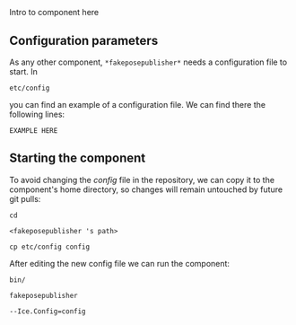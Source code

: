```
```
#
``` fakeposepublisher
```
Intro to component here


## Configuration parameters
As any other component,
``` *fakeposepublisher* ```
needs a configuration file to start. In

    etc/config

you can find an example of a configuration file. We can find there the following lines:

    EXAMPLE HERE


## Starting the component
To avoid changing the *config* file in the repository, we can copy it to the component's home directory, so changes will remain untouched by future git pulls:

    cd

``` <fakeposepublisher 's path> ```

    cp etc/config config

After editing the new config file we can run the component:

    bin/

```fakeposepublisher ```

    --Ice.Config=config
